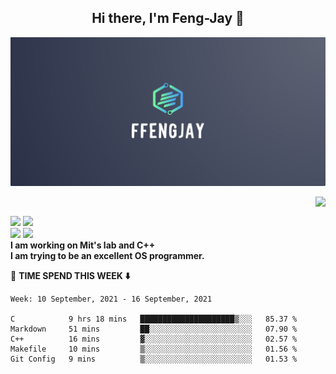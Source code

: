 <h2 align="center"> Hi there, I'm Feng-Jay 👋 </h2>  

![](https://github.com/Feng-Jay/DataStruct/blob/master/Image/1.png)  

<img align="right" src="https://github-readme-stats.vercel.app/api?username=Feng-Jay&show_icons=true&icon_color=CE1D2D&text_color=718096&bg_color=ffffff&hide_title=true" />


&emsp;

![](https://visitor-badge.glitch.me/badge?page_id=Feng-Jay.readme)
![](https://img.shields.io/badge/Concentrate-Cpp-blue)  
![](https://img.shields.io/badge/Rust-primer-orange)
![](https://img.shields.io/badge/Target-OS-9cf)  
**I am working on Mit's lab and C++**  
**I am trying to be an excellent OS programmer.**  


📘 **TIME SPEND THIS WEEK ⬇️**
<!--START_SECTION:waka-->
```text
Week: 10 September, 2021 - 16 September, 2021

C            9 hrs 18 mins   █████████████████████▒░░░   85.37 % 
Markdown     51 mins         ██░░░░░░░░░░░░░░░░░░░░░░░   07.90 % 
C++          16 mins         ▓░░░░░░░░░░░░░░░░░░░░░░░░   02.57 % 
Makefile     10 mins         ▒░░░░░░░░░░░░░░░░░░░░░░░░   01.56 % 
Git Config   9 mins          ▒░░░░░░░░░░░░░░░░░░░░░░░░   01.53 % 
```
<!--END_SECTION:waka-->
